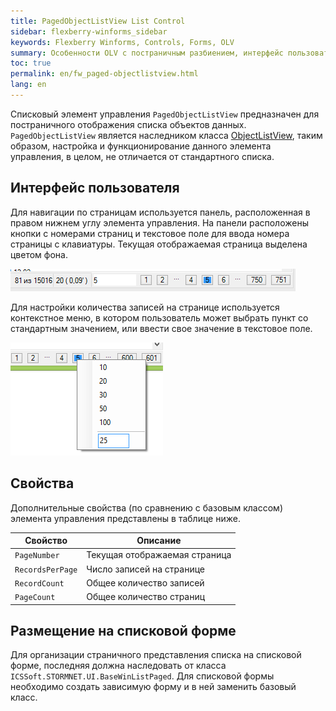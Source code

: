 ```yaml
---
title: PagedObjectListView List Control
sidebar: flexberry-winforms_sidebar
keywords: Flexberry Winforms, Controls, Forms, OLV
summary: Особенности OLV с постраничным разбиением, интерфейс пользователя, свойства и правила настройки
toc: true
permalink: en/fw_paged-objectlistview.html
lang: en
---
```


Списковый элемент управления `PagedObjectListView` предназначен для постраничного отображения списка объектов данных. `PagedObjectListView` является наследником класса [ObjectListView](fw_objectlistview.html), таким образом, настройка и функционирование данного элемента управления, в целом, не отличается от стандартного списка.

## Интерфейс пользователя

Для навигации по страницам используется панель, расположенная в правом нижнем углу элемента управления. На панели расположены кнопки с номерами страниц и текстовое поле для ввода номера страницы с клавиатуры. Текущая отображаемая страница выделена цветом фона.

![](/images/pages/products/flexberry-winforms/controls/olv/p-olv.png)

Для настройки количества записей на странице используется контекстное меню, в котором пользователь может выбрать пункт со стандартным значением, или ввести свое значение в текстовое поле.

![](/images/pages/products/flexberry-winforms/controls/olv/p-olv2.png)

## Свойства

Дополнительные свойства (по сравнению с базовым классом) элемента управления представлены в таблице ниже.

| Свойство | Описание|
|--|--|
| `PageNumber`| Текущая отображаемая страница|
| `RecordsPerPage`| Число записей на странице|
| `RecordCount`| Общее количество записей|
| `PageCount`| Общее количество страниц|

## Размещение на списковой форме

Для организации страничного представления списка на списковой форме, последняя должна наследовать от класса `ICSSoft.STORMNET.UI.BaseWinListPaged`. Для списковой формы необходимо создать зависимую форму и в ней заменить базовый класс.
